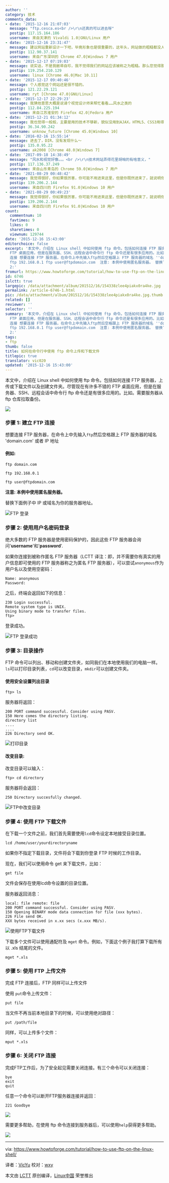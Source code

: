 ```yaml
---
author: ''
category: 技术
comments_data:
- date: '2015-12-16 21:07:03'
  message: "ftp.cesca.es<br />\r\n还真的可以进去呀"
  postip: 117.15.164.186
  username: 来自天津的 Vivaldi 1.0|GNU/Linux 用户
- date: '2015-12-16 23:31:47'
  message: 建议网站重新设计一下吧，毕竟形象也是很重要的，这年头，网站做的粗糙都没人来看
  postip: 112.90.37.141
  username: 来自广东深圳的 Chrome 47.0|Windows 7 用户
- date: '2015-12-17 07:19:03'
  message: 说实话，不是我敝帚自珍，我不觉得我们的网站应该被称之为粗糙。那么您觉得那里粗糙，是否可以说详细点，如果能截图说明就更好了。
  postip: 119.254.210.129
  username: linux [Chrome 46.0|Mac 10.11]
- date: '2015-12-17 09:40:46'
  message: 个人感觉这个网站还是很不错的。
  postip: 121.22.29.121
  username: ryt [Chrome 47.0|GNU/Linux]
- date: '2015-12-17 22:29:23'
  message: 我猜他意思大概是说请个视觉设计师来帮忙看看……风水之类的
  postip: 112.84.225.194
  username: 来自江苏淮安的 Firefox 42.0|Fedora 用户
- date: '2015-12-21 01:34:12'
  message: 我也觉得一般般，主要是用的技术不够新，貌似没用到AJAX，HTML5、CSS3用得也比较少。(仅供参考，虽然我知道本网站是基于Discuz的)
  postip: 36.34.90.242
  username: unknow_future [Chrome 45.0|Windows 10]
- date: '2016-02-16 15:55:14'
  message: 进去了，DIR，没有发现什么～
  postip: 135.0.95.22
  username: ak2008 [Chrome 48.0|Windows 7]
- date: '2017-09-18 14:38:49'
  message: "风水和视觉好像。。。<br />\r\n技术网站弄得花里胡哨的有啥意义，"
  postip: 117.136.37.249
  username: 来自山东青岛的 Chrome 59.0|Windows 7 用户
- date: '2021-08-29 00:48:42'
  message: 我觉得很好，你如果很厉害，你可能不用进来这里，但是你既然进来了，就说明你技术也不咋地，这里对于我们新手来说，来这里体验很好。
  postip: 139.206.2.144
  username: 来自四川的 Firefox 91.0|Windows 10 用户
- date: '2021-08-29 00:49:23'
  message: 我觉得很好，你如果很厉害，你可能不用进来这里，但是你既然进来了，就说明你技术也不咋地，这里对于我们新手来说，来这里体验很好。
  postip: 139.206.2.144
  username: 来自四川的 Firefox 91.0|Windows 10 用户
count:
  commentnum: 10
  favtimes: 9
  likes: 0
  sharetimes: 0
  viewnum: 129744
date: '2015-12-16 15:43:00'
editorchoice: false
excerpt: '本文中，介绍在 Linux shell 中如何使用 ftp 命令。包括如何连接 FTP 服务器，上传或下载文件以及创建文件夹。尽管现在有许多不错的
  FTP 桌面应用，但是在服务器、SSH、远程会话中命令行 ftp 命令还是有很多应用的。比如。需要服务器从 ftp 仓库拉取备份。  步骤 1: 建立 FTP
  连接 想要连接 FTP 服务器，在命令上中先输入ftp然后空格跟上 FTP 服务器的域名 ''domain.com'' 或者 IP 地址 例如: ftp domain.com
  ftp 192.168.0.1 ftp user@ftpdomain.com  注意: 本例中使用匿名服务器。 替换下面例子中 IP 或域名为你的服务器地址。  步骤
  2:'
fromurl: https://www.howtoforge.com/tutorial/how-to-use-ftp-on-the-linux-shell/
id: 6746
islctt: true
largepic: /data/attachment/album/201512/16/154338zlee4piakx0ra4ke.jpg
permalink: /article-6746-1.html
pic: /data/attachment/album/201512/16/154338zlee4piakx0ra4ke.jpg.thumb.jpg
related: []
reviewer: ''
selector: ''
summary: '本文中，介绍在 Linux shell 中如何使用 ftp 命令。包括如何连接 FTP 服务器，上传或下载文件以及创建文件夹。尽管现在有许多不错的
  FTP 桌面应用，但是在服务器、SSH、远程会话中命令行 ftp 命令还是有很多应用的。比如。需要服务器从 ftp 仓库拉取备份。  步骤 1: 建立 FTP
  连接 想要连接 FTP 服务器，在命令上中先输入ftp然后空格跟上 FTP 服务器的域名 ''domain.com'' 或者 IP 地址 例如: ftp domain.com
  ftp 192.168.0.1 ftp user@ftpdomain.com  注意: 本例中使用匿名服务器。 替换下面例子中 IP 或域名为你的服务器地址。  步骤
  2:'
tags:
- ftp
thumb: false
title: 如何在命令行中使用 ftp 命令上传和下载文件
titlepic: true
translator: vic020
updated: '2015-12-16 15:43:00'
---
```


本文中，介绍在 Linux shell 中如何使用 ftp 命令。包括如何连接 FTP 服务器，上传或下载文件以及创建文件夹。尽管现在有许多不错的 FTP 桌面应用，但是在服务器、SSH、远程会话中命令行 ftp 命令还是有很多应用的。比如。需要服务器从 ftp 仓库拉取备份。


![](/data/attachment/album/201512/16/154338zlee4piakx0ra4ke.jpg)


### 步骤 1: 建立 FTP 连接


想要连接 FTP 服务器，在命令上中先输入`ftp`然后空格跟上 FTP 服务器的域名 'domain.com' 或者 IP 地址


#### 例如:



```
ftp domain.com

ftp 192.168.0.1

ftp user@ftpdomain.com

```

**注意: 本例中使用匿名服务器。**


替换下面例子中 IP 或域名为你的服务器地址。


![FTP 登录](/data/attachment/album/201512/16/154341nh3ff5iuw6t35v63.png)


### 步骤 2: 使用用户名密码登录


绝大多数的 FTP 服务器是使用密码保护的，因此这些 FTP 服务器会询问'**username**'和'**password**'.


如果你连接到被称作匿名 FTP 服务器（LCTT 译注：即，并不需要你有真实的用户信息即可使用的 FTP 服务器称之为匿名 FTP 服务器），可以尝试`anonymous`作为用户名以及使用空密码：



```
Name: anonymous
Password:

```

之后，终端会返回如下的信息：



```
230 Login successful.
Remote system type is UNIX.
Using binary mode to transfer files.
ftp>

```

登录成功。


![FTP 登录成功](/data/attachment/album/201512/16/154341edii7w7qi575i933.png)


### 步骤 3: 目录操作


FTP 命令可以列出、移动和创建文件夹，如同我们在本地使用我们的电脑一样。`ls`可以打印目录列表，`cd`可以改变目录，`mkdir`可以创建文件夹。


#### 使用安全设置列出目录



```
ftp> ls

```

服务器将返回：



```
200 PORT command successful. Consider using PASV.
150 Here comes the directory listing.
directory list
....
....
226 Directory send OK.

```

![打印目录](/data/attachment/album/201512/16/154341pakaohk26w3jn499.png)


#### 改变目录:


改变目录可以输入：



```
ftp> cd directory

```

服务器将会返回：



```
250 Directory succesfully changed.

```

![FTP中改变目录](/data/attachment/album/201512/16/154344axwpz44944obbpp4.png)


### 步骤 4: 使用 FTP 下载文件


在下载一个文件之前，我们首先需要使用`lcd`命令设定本地接受目录位置。



```
lcd /home/user/yourdirectoryname

```

如果你不指定下载目录，文件将会下载到你登录 FTP 时候的工作目录。


现在，我们可以使用命令 get 来下载文件，比如：



```
get file

```

文件会保存在使用lcd命令设置的目录位置。


服务器返回消息：



```
local: file remote: file
200 PORT command successful. Consider using PASV.
150 Opening BINARY mode data connection for file (xxx bytes).
226 File send OK.
XXX bytes received in x.xx secs (x.xxx MB/s).

```

![使用FTP下载文件](/data/attachment/album/201512/16/154344h8xiccxo5nsii5zx.png)


下载多个文件可以使用通配符及 `mget` 命令。例如，下面这个例子我打算下载所有以 .xls 结尾的文件。



```
mget *.xls

```

### 步骤 5: 使用 FTP 上传文件


完成 FTP 连接后，FTP 同样可以上传文件


使用 `put`命令上传文件：



```
put file

```

当文件不再当前本地目录下的时候，可以使用绝对路径：



```
put /path/file

```

同样，可以上传多个文件：



```
mput *.xls

```

### 步骤 6: 关闭 FTP 连接


完成FTP工作后，为了安全起见需要关闭连接。有三个命令可以关闭连接：



```
bye
exit
quit

```

任意一个命令可以断开FTP服务器连接并返回：



```
221 Goodbye

```

![](/data/attachment/album/201512/16/154346mejv995e3vh39tf9.png)


需要更多帮助，在使用 ftp 命令连接到服务器后，可以使用`help`获得更多帮助。


![](/data/attachment/album/201512/16/154349e2op76bzpzh4mm24.png)




---


via: <https://www.howtoforge.com/tutorial/how-to-use-ftp-on-the-linux-shell/>


译者：[VicYu](http://vicyu.net) 校对：[wxy](https://github.com/wxy)


本文由 [LCTT](https://github.com/LCTT/TranslateProject) 原创编译，[Linux中国](https://linux.cn/) 荣誉推出